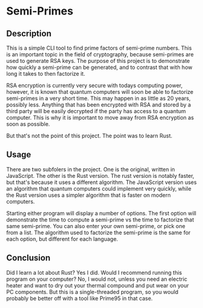 # Semi-Primes

## Description
This is a simple CLI tool to find prime factors of semi-prime numbers. This is an important topic in the field of cryptography, because semi-primes are used to generate RSA keys. The purpose of this project is to demonstrate how quickly a semi-prime can be generated, and to contrast that with how long it takes to then factorize it.

RSA encryption is currently very secure with todays computing power, however, it is known that quantum computers will soon be able to factorize semi-primes in a very short time. This may happen in as little as 20 years, possibly less. Anything that has been encrypted with RSA and stored by a third party will be easily decrypted if the party has access to a quantum computer. This is why it is important to move away from RSA encryption as soon as possible.

But that's not the point of this project. The point was to learn Rust. 

## Usage
There are two subfolers in the project. One is the original, written in JavaScript. The other is the Rust version. The rust version is notably faster, but that's because it uses a different algorithm. The JavaScript version uses an algorithm that quantum computers could implement very quickly, while the Rust version uses a simpler algorithm that is faster on modern computers.

Starting either program will display a number of options. The first option will demonstrate the time to compute a semi-prime vs the time to factorize that same semi-prime. You can also enter your own semi-prime, or pick one from a list. The algorithm used to factorize the semi-prime is the same for each option, but different for each language.

## Conclusion
Did I learn a lot about Rust? Yes I did. Would I recommend running this program on your computer? No, I would not, unless you need an electric heater and want to dry out your thermal compound and put wear on your PC components. But this is a single-threaded program, so you would probably be better off with a tool like Prime95 in that case.